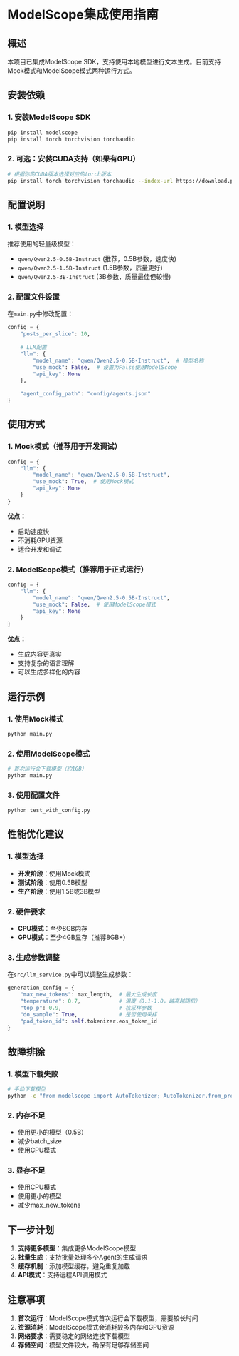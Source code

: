 # ModelScope集成使用指南

## 概述

本项目已集成ModelScope SDK，支持使用本地模型进行文本生成。目前支持Mock模式和ModelScope模式两种运行方式。

## 安装依赖

### 1. 安装ModelScope SDK

```bash
pip install modelscope
pip install torch torchvision torchaudio
```

### 2. 可选：安装CUDA支持（如果有GPU）

```bash
# 根据你的CUDA版本选择对应的torch版本
pip install torch torchvision torchaudio --index-url https://download.pytorch.org/whl/cu118
```

## 配置说明

### 1. 模型选择

推荐使用的轻量级模型：
- `qwen/Qwen2.5-0.5B-Instruct` (推荐，0.5B参数，速度快)
- `qwen/Qwen2.5-1.5B-Instruct` (1.5B参数，质量更好)
- `qwen/Qwen2.5-3B-Instruct` (3B参数，质量最佳但较慢)

### 2. 配置文件设置

在`main.py`中修改配置：

```python
config = {
    "posts_per_slice": 10,
    
    # LLM配置
    "llm": {
        "model_name": "qwen/Qwen2.5-0.5B-Instruct",  # 模型名称
        "use_mock": False,  # 设置为False使用ModelScope
        "api_key": None
    },
    
    "agent_config_path": "config/agents.json"
}
```

## 使用方式

### 1. Mock模式（推荐用于开发调试）

```python
config = {
    "llm": {
        "model_name": "qwen/Qwen2.5-0.5B-Instruct",
        "use_mock": True,  # 使用Mock模式
        "api_key": None
    }
}
```

**优点：**
- 启动速度快
- 不消耗GPU资源
- 适合开发和调试

### 2. ModelScope模式（推荐用于正式运行）

```python
config = {
    "llm": {
        "model_name": "qwen/Qwen2.5-0.5B-Instruct",
        "use_mock": False,  # 使用ModelScope模式
        "api_key": None
    }
}
```

**优点：**
- 生成内容更真实
- 支持复杂的语言理解
- 可以生成多样化的内容

## 运行示例

### 1. 使用Mock模式

```bash
python main.py
```

### 2. 使用ModelScope模式

```bash
# 首次运行会下载模型（约1GB）
python main.py
```

### 3. 使用配置文件

```bash
python test_with_config.py
```

## 性能优化建议

### 1. 模型选择
- **开发阶段**：使用Mock模式
- **测试阶段**：使用0.5B模型
- **生产阶段**：使用1.5B或3B模型

### 2. 硬件要求
- **CPU模式**：至少8GB内存
- **GPU模式**：至少4GB显存（推荐8GB+）

### 3. 生成参数调整

在`src/llm_service.py`中可以调整生成参数：

```python
generation_config = {
    "max_new_tokens": max_length,  # 最大生成长度
    "temperature": 0.7,            # 温度（0.1-1.0，越高越随机）
    "top_p": 0.9,                  # 核采样参数
    "do_sample": True,             # 是否使用采样
    "pad_token_id": self.tokenizer.eos_token_id
}
```

## 故障排除

### 1. 模型下载失败
```bash
# 手动下载模型
python -c "from modelscope import AutoTokenizer; AutoTokenizer.from_pretrained('qwen/Qwen2.5-0.5B-Instruct')"
```

### 2. 内存不足
- 使用更小的模型（0.5B）
- 减少batch_size
- 使用CPU模式

### 3. 显存不足
- 使用CPU模式
- 使用更小的模型
- 减少max_new_tokens

## 下一步计划

1. **支持更多模型**：集成更多ModelScope模型
2. **批量生成**：支持批量处理多个Agent的生成请求
3. **缓存机制**：添加模型缓存，避免重复加载
4. **API模式**：支持远程API调用模式

## 注意事项

1. **首次运行**：ModelScope模式首次运行会下载模型，需要较长时间
2. **资源消耗**：ModelScope模式会消耗较多内存和GPU资源
3. **网络要求**：需要稳定的网络连接下载模型
4. **存储空间**：模型文件较大，确保有足够存储空间 